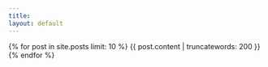 ```yaml
---
title:   
layout: default
---
```


{% for post in site.posts limit: 10 %}
   {{ post.content  | truncatewords: 200 }}
{% endfor %}
